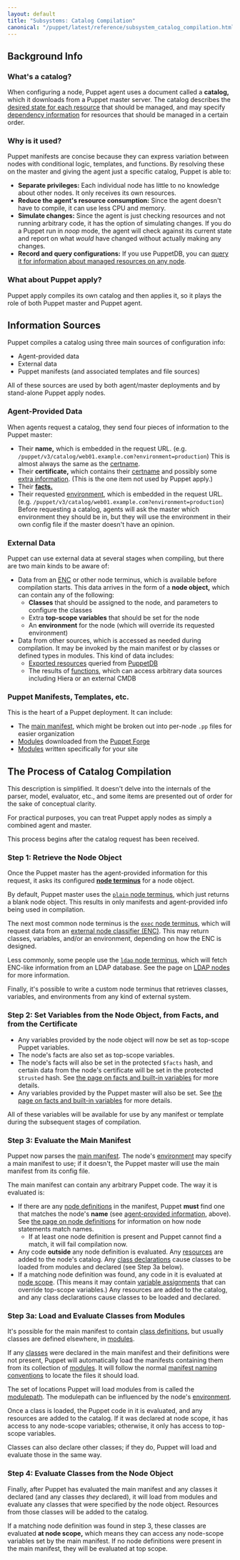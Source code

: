 ```yaml
---
layout: default
title: "Subsystems: Catalog Compilation"
canonical: "/puppet/latest/reference/subsystem_catalog_compilation.html"
---
```


[environment]: ./environments.html
[certname]: ./config_important_settings.html#basics
[resource_declaration]: ./lang_resources.html
[relationships]: ./lang_relationships.html
[cert_extensions]: ./ssl_attributes_extensions.html
[facts]: ./lang_facts_and_builtin_vars.html
[enc]: /guides/external_nodes.html
[exported resources]: ./lang_exported.html
[puppetdb]: /puppetdb/latest
[functions]: ./lang_functions.html
[main manifest]: ./dirs_manifest.html
[modules]: ./modules_fundamentals.html
[node terminus]: /references/4.2.latest/configuration.html#nodeterminus
[plain_node]: /references/4.2.latest/indirection.html#plain-terminus
[exec_node]: /references/4.2.latest/indirection.html#exec-terminus
[ldap_node]: /references/4.2.latest/indirection.html#ldap-terminus
[ldap_guide]: /guides/ldap_nodes.html
[trusted_on]: ./config_important_settings.html#getting-new-features-early
[facts_builtin]: ./lang_facts_and_builtin_vars.html
[node definitions]: ./lang_node_definitions.html
[agent_provided]: #agent-provided-data
[resources]: ./lang_resources.html
[class declarations]: ./lang_classes.html#declaring-classes
[node scope]: ./lang_scope.html#node-scope
[variables]: ./lang_variables.html
[class definitions]: ./lang_classes.html#defining-classes
[classes]: ./lang_classes.html
[manifest naming conventions]: ./modules_fundamentals.html#manifests
[modulepath]: ./dirs_modulepath.html

Background Info
-----

### What's a catalog?

When configuring a node, Puppet agent uses a document called a **catalog,** which it downloads from a Puppet master server. The catalog describes the [desired state for each resource][resource_declaration] that should be managed, and may specify [dependency information][relationships] for resources that should be managed in a certain order.

### Why is it used?

Puppet manifests are concise because they can express variation between nodes with conditional logic, templates, and functions. By resolving these on the master and giving the agent just a specific catalog, Puppet is able to:

* **Separate privileges:** Each individual node has little to no knowledge about other nodes. It only receives its own resources.
* **Reduce the agent's resource consumption:** Since the agent doesn't have to compile, it can use less CPU and memory.
* **Simulate changes:** Since the agent is just checking resources and not running arbitrary code, it has the option of simulating changes. If you do a Puppet run in _noop_ mode, the agent will check against its current state and report on what _would_ have changed without actually making any changes.
* **Record and query configurations:** If you use PuppetDB, you can [query it for information about managed resources on any node](/puppetdb/latest/api/index.html).

### What about Puppet apply?

Puppet apply compiles its own catalog and then applies it, so it plays the role of both Puppet master and Puppet agent.


Information Sources
-----

Puppet compiles a catalog using three main sources of configuration info:

* Agent-provided data
* External data
* Puppet manifests (and associated templates and file sources)

All of these sources are used by both agent/master deployments and by stand-alone Puppet apply nodes.

### Agent-Provided Data

When agents request a catalog, they send four pieces of information to the Puppet master:

* Their **name,** which is embedded in the request URL. (e.g. `/puppet/v3/catalog/web01.example.com?environment=production`) This is almost always the same as the [certname][].
* Their **certificate,** which contains their [certname][] and possibly some [extra information][cert_extensions]. (This is the one item not used by Puppet apply.)
* Their [**facts.**][facts]
* Their requested [environment][], which is embedded in the request URL. (e.g. `/puppet/v3/catalog/web01.example.com?environment=production`) Before requesting a catalog, agents will ask the master which environment they should be in, but they will use the environment in their own config file if the master doesn't have an opinion.


### External Data

Puppet can use external data at several stages when compiling, but there are two main kinds to be aware of:

* Data from an [ENC][] or other node terminus, which is available before compilation starts. This data arrives in the form of a **node object,** which can contain any of the following:
    * **Classes** that should be assigned to the node, and parameters to configure the classes
    * Extra **top-scope variables** that should be set for the node
    * An **environment** for the node (which will override its requested environment)
* Data from other sources, which is accessed as needed during compilation. It may be invoked by the main manifest or by classes or defined types in modules. This kind of data includes:
    * [Exported resources][] queried from [PuppetDB][]
    * The results of [functions][], which can access arbitrary data sources including Hiera or an external CMDB

### Puppet Manifests, Templates, etc.

This is the heart of a Puppet deployment. It can include:

* The [main manifest][], which might be broken out into per-node `.pp` files for easier organization
* [Modules][] downloaded from the [Puppet Forge](https://forge.puppetlabs.com)
* [Modules][] written specifically for your site

The Process of Catalog Compilation
-----

This description is simplified. It doesn't delve into the internals of the parser, model, evaluator, etc., and some items are presented out of order for the sake of conceptual clarity.

For practical purposes, you can treat Puppet apply nodes as simply a combined agent and master.

This process begins after the catalog request has been received.

### Step 1: Retrieve the Node Object

Once the Puppet master has the agent-provided information for this request, it asks its configured **[node terminus][]** for a node object.

By default, Puppet master uses the [`plain` node terminus][plain_node], which just returns a blank node object. This results in only manifests and agent-provided info being used in compilation.

The next most common node terminus is the [`exec` node terminus][exec_node], which will request data from an [external node classifier (ENC)][enc]. This may return classes, variables, and/or an environment, depending on how the ENC is designed.

Less commonly, some people use the [`ldap` node terminus][ldap_node], which will fetch ENC-like information from an LDAP database. See the page on [LDAP nodes][ldap_guide] for more information.

Finally, it's possible to write a custom node terminus that retrieves classes, variables, and environments from any kind of external system.

### Step 2: Set Variables from the Node Object, from Facts, and from the Certificate

* Any variables provided by the node object will now be set as top-scope Puppet variables.
* The node's facts are also set as top-scope variables.
* The node's facts will also be set in the protected `$facts` hash, and certain data from the node's certificate will be set in the protected `$trusted` hash. See [the page on facts and built-in variables][facts_builtin] for more details.
* Any variables provided by the Puppet master will also be set. See [the page on facts and built-in variables][facts_builtin] for more details.

All of these variables will be available for use by any manifest or template during the subsequent stages of compilation.

### Step 3: Evaluate the Main Manifest

Puppet now parses the [main manifest][]. The node's [environment][] may specify a main manifest to use; if it doesn't, the Puppet master will use the main manifest from its config file.

The main manifest can contain any arbitrary Puppet code. The way it is evaluated is:

* If there are any [node definitions][] in the manifest, Puppet **must** find one that matches the node's **name** (see [agent-provided information][agent_provided], above). See [the page on node definitions][node definitions] for information on how node statements match names.
    * If at least one node definition is present and Puppet cannot find a match, it will fail compilation now.
* Any code **outside** any node definition is evaluated. Any [resources][] are added to the node's catalog. Any [class declarations][] cause classes to be loaded from modules and declared (see Step 3a below).
* If a matching node definition was found, any code in it is evaluated at [node scope][]. (This means it may contain [variable assignments][variables] that can override top-scope variables.) Any resources are added to the catalog, and any class declarations cause classes to be loaded and declared.

### Step 3a: Load and Evaluate Classes from Modules

It's possible for the main manifest to contain [class definitions][], but usually classes are defined elsewhere, in [modules][].

If any [classes][] were declared in the main manifest and their definitions were not present, Puppet will automatically load the manifests containing them from its collection of [modules][]. It will follow the normal [manifest naming conventions][] to locate the files it should load.

The set of locations Puppet will load modules from is called the [modulepath][]. The modulepath can be influenced by the node's [environment][].

Once a class is loaded, the Puppet code in it is evaluated, and any resources are added to the catalog. If it was declared at node scope, it has access to any node-scope variables; otherwise, it only has access to top-scope variables.

Classes can also declare other classes; if they do, Puppet will load and evaluate those in the same way.

### Step 4: Evaluate Classes from the Node Object

Finally, after Puppet has evaluated the main manifest and any classes it declared (and any classes _they_ declared), it will load from modules and evaluate any classes that were specified by the node object. Resources from those classes will be added to the catalog.

If a matching node definition was found in step 3, these classes are evaluated **at node scope,** which means they can access any node-scope variables set by the main manifest. If no node definitions were present in the main manifest, they will be evaluated at top scope.


